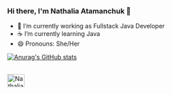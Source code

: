 ### Hi there, I'm Nathalia Atamanchuk 👋

- 🌱 I’m currently working as Fullstack Java Developer
- ☕ I’m currently learning Java 
- 😄 Pronouns: She/Her

[![Anurag's GitHub stats](https://github-readme-stats.vercel.app/api?username=nathaliaatamanchuk&theme=midnight-purple&show_icons=true)](https://github.com/nathaliaatamanchuk/github-readme-stats)


<div style= "display: inline_block"><br>
  <img align="center" alt="Nathalia-Java" height="30" width="40" src="https://img.shields.io/badge/Java-ED8B00?style=for-the-badge&logo=openjdk&logoColor=white">
